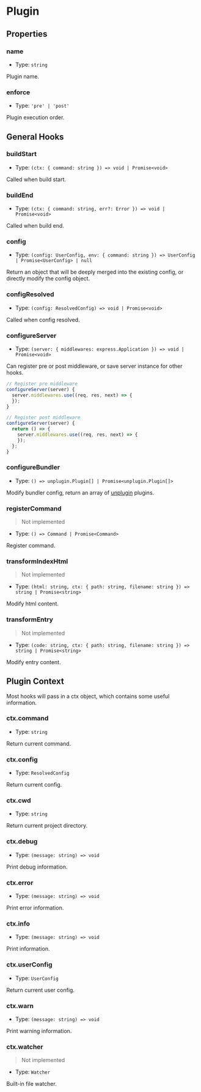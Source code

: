 # Plugin

## Properties

### name

- Type: `string`

Plugin name.

### enforce

- Type: `'pre' | 'post'`

Plugin execution order.

## General Hooks

### buildStart

- Type: `(ctx: { command: string }) => void | Promise<void>`

Called when build start.

### buildEnd

- Type: `(ctx: { command: string, err?: Error }) => void | Promise<void>`

Called when build end.

### config

- Type: `(config: UserConfig, env: { command: string }) => UserConfig | Promise<UserConfig> | null`

Return an object that will be deeply merged into the existing config, or directly modify the config object.

### configResolved

- Type: `(config: ResolvedConfig) => void | Promise<void>`

Called when config resolved.

### configureServer

- Type: `(server: { middlewares: express.Application }) => void | Promise<void>`

Can register pre or post middleware, or save server instance for other hooks.

```ts
// Register pre middleware
configureServer(server) {
  server.middlewares.use((req, res, next) => {
  });
}

// Register post middleware
configureServer(server) {
  return () => {
    server.middlewares.use((req, res, next) => {
    });
  };
}
```

### configureBundler

- Type: `() => unplugin.Plugin[] | Promise<unplugin.Plugin[]>`

Modify bundler config, return an array of [unplugin](https://unplugin.unjs.io/) plugins.

### registerCommand

> Not implemented

- Type: `() => Command | Promise<Command>`

Register command.

### transformIndexHtml

> Not implemented

- Type: `(html: string, ctx: { path: string, filename: string }) => string | Promise<string>`

Modify html content.

### transformEntry

> Not implemented

- Type: `(code: string, ctx: { path: string, filename: string }) => string | Promise<string>`

Modify entry content.

## Plugin Context

Most hooks will pass in a ctx object, which contains some useful information.

### ctx.command

- Type: `string`

Return current command.

### ctx.config

- Type: `ResolvedConfig`

Return current config.

### ctx.cwd

- Type: `string`

Return current project directory.

### ctx.debug

- Type: `(message: string) => void`

Print debug information.

### ctx.error

- Type: `(message: string) => void`

Print error information.

### ctx.info

- Type: `(message: string) => void`

Print information.

### ctx.userConfig

- Type: `UserConfig`

Return current user config.

### ctx.warn

- Type: `(message: string) => void`

Print warning information.

### ctx.watcher

> Not implemented

- Type: `Watcher`

Built-in file watcher.
